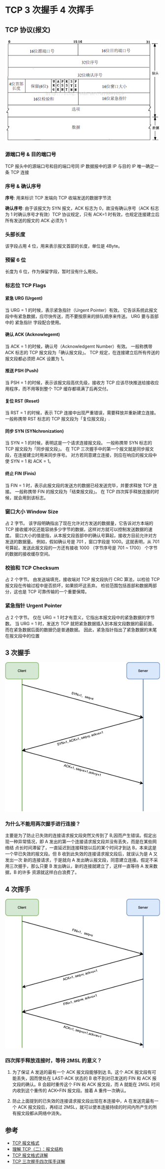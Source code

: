 # TCP 3 次握手 4 次挥手

## TCP 协议(报文)

![TCP报文格式](./_images/TCP报文格式.png)

### 源端口号 & 目的端口号

TCP 报头中的源端口号和目的端口号同 IP 数据报中的源 IP 与目的 IP 唯一确定一条 TCP 连接

### 序号 & 确认序号

**序号**: 用来标识 TCP 发端向 TCP 收端发送的数据字节流

**确认序号**: 由于该报文为 SYN 报文，ACK 标志为 0，故没有确认序号（ACK 标志为 1 时确认序号才有效）TCP 协议规定，只有 ACK=1 时有效，也规定连接建立后所有发送的报文的 ACK 必须为 1

### 头部长度

该字段占用 4 位，用来表示报文首部的长度，单位是 4Byte。

### 预留 6 位

长度为 6 位，作为保留字段，暂时没有什么用处。

### 标志位 TCP Flags

#### 紧急 URG (Urgent)

当 URG = 1 的时候，表示紧急指针（Urgent Pointer）有效。
它告诉系统此报文段中有紧急数据，应尽快传送，而不要按原来的排队顺序来传送。
URG 要与首部中的 紧急指针 字段配合使用。

#### 确认 ACK (Acknowlegemt)

当 ACK = 1 的时候，确认号（Acknowledgemt Number）有效。
一般称携带 ACK 标志的 TCP 报文段为「确认报文段」。
TCP 规定，在连接建立后所有传送的报文段都必须把 ACK 设置为 1。

#### 推送 PSH (Push)

当 PSH = 1 的时候，表示该报文段高优先级，接收方 TCP 应该尽快推送给接收应用程序，而不用等到整个 TCP 缓存都填满了后再交付。

#### 复位 RST (Reset)

当 RST = 1 的时候，表示 TCP 连接中出现严重错误，需要释放并重新建立连接。
一般称携带 RST 标志的 TCP 报文段为「复位报文段」.

#### 同步 SYN (SYNchronization)

当 SYN = 1 的时候，表明这是一个请求连接报文段。
一般称携带 SYN 标志的 TCP 报文段为「同步报文段」。
在 TCP 三次握手中的第一个报文就是同步报文段，在连接建立时用来同步序号。
对方若同意建立连接，则应在响应的报文段中使 SYN = 1 和 ACK = 1。

#### 终止 FIN (Finis)

当 FIN = 1 时，表示此报文段的发送方的数据已经发送完毕，并要求释放 TCP 连接。
一般称携带 FIN 的报文段为「结束报文段」。
在 TCP 四次挥手释放连接的时候，就会用到该标志。

### 窗口大小 Window Size

占 2 字节。
该字段明确指出了现在允许对方发送的数据量，它告诉对方本端的 TCP 接收缓冲区还能容纳多少字节的数据，这样对方就可以控制发送数据的速度。
窗口大小的值是指，从本报文段首部中的确认号算起，接收方目前允许对方发送的数据量。
例如，假如确认号是 701 ，窗口字段是 1000。这就表明，从 701 号算起，发送此报文段的一方还有接收 1000 （字节序号是 701 ~ 1700） 个字节的数据的接收缓存空间。

### 校验和 TCP Checksum

占 2 个字节。
由发送端填充，接收端对 TCP 报文段执行 CRC 算法，以检验 TCP 报文段在传输过程中是否损坏，如果损坏这丢弃。
检验范围包括首部和数据两部分，这也是 TCP 可靠传输的一个重要保障。

### 紧急指针 Urgent Pointer

占 2 个字节。
仅在 URG = 1 时才有意义，它指出本报文段中的紧急数据的字节数。
当 URG = 1 时，发送方 TCP 就把紧急数据插入到本报文段数据的最前面，而在紧急数据后面的数据仍是普通数据。
因此，紧急指针指出了紧急数据的末尾在报文段中的位置

## 3 次握手

![TCP3次握手](./_images/TCP3次握手.png)

### 为什么不能用两次握手进行连接？

主要是为了防止已失效的连接请求报文段突然又传到了 B,因而产生错误。假定出现一种异常情况，即 A 发出的第一个连接请求报文段并没有丢失，而是在某些网络结 点长时间滞留了，一直延迟到连接释放以后的某个时间才到达 B，本来这是一个早已失效的报文段。但 B 收到此失效的连接请求报文段后，就误认为是 A 又发出一次 新的连接请求，于是就向 A 发出确认报文段，同意建立连接。假定不采用三次握手，那么只要 B 发出确认，新的连接就建立了，这样一直等待 A 发来数据，B 的许多 资源就这样白白浪费了。

## 4 次挥手

![TCP4次挥手](./_images/TCP4次挥手.png)

### 四次挥手释放连接时，等待 2MSL 的意义？

1. 为了保证 A 发送的最有一个 ACK 报文段能够到达 B。这个 ACK 报文段有可能丢失，因而使处在 LAST-ACK 状态的 B 收不到对已发送的 FIN 和 ACK 报文段的确认。B 会超时重传这个 FIN 和 ACK 报文段，而 A 就能在 2MSL 时间内收到这个重传的 ACK+FIN 报文段。接着 A 重传一次确认。

2. 防止上面提到的已失效的连接请求报文段出现在本连接中，A 在发送完最有一个 ACK 报文段后，再经过 2MSL，就可以使本连接持续的时间内所产生的所有报文段都从网络中消失。

## 参考

- [TCP 报文格式](https://www.cnblogs.com/shineyoung/p/10656914.html)
- [理解 TCP（二）：报文结构](https://www.jianshu.com/p/421dd948a42a)
- [TCP 报文格式详解](https://www.cnblogs.com/feng9exe/p/8058891.html)
- [TCP 三次握手四次挥手详解](https://zhuanlan.zhihu.com/p/40013850)
